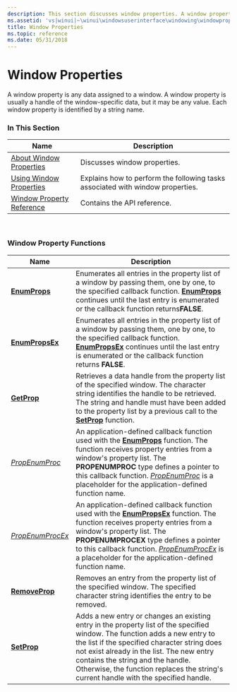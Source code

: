 ```yaml
---
description: This section discusses window properties. A window property is any data assigned to a window.
ms.assetid: 'vs|winui|~\winui\windowsuserinterface\windowing\windowproperties.htm'
title: Window Properties
ms.topic: reference
ms.date: 05/31/2018
---
```


# Window Properties

A window property is any data assigned to a window. A window property is usually a handle of the window-specific data, but it may be any value. Each window property is identified by a string name.

### In This Section



| Name                                                       | Description                                                                               |
|------------------------------------------------------------|-------------------------------------------------------------------------------------------|
| [About Window Properties](about-window-properties.md)     | Discusses window properties.<br/>                                                   |
| [Using Window Properties](using-window-properties.md)     | Explains how to perform the following tasks associated with window properties.<br/> |
| [Window Property Reference](window-property-reference.md) | Contains the API reference.<br/>                                                    |



 

### Window Property Functions



| Name                                   | Description                                                                                                                                                                                                                                                                                                                                                       |
|----------------------------------------|-------------------------------------------------------------------------------------------------------------------------------------------------------------------------------------------------------------------------------------------------------------------------------------------------------------------------------------------------------------------|
| [**EnumProps**](/windows/win32/api/winuser/nf-winuser-enumpropsa)         | Enumerates all entries in the property list of a window by passing them, one by one, to the specified callback function. [**EnumProps**](/windows/win32/api/winuser/nf-winuser-enumpropsa) continues until the last entry is enumerated or the callback function returns**FALSE**.<br/>                                                                                                        |
| [**EnumPropsEx**](/windows/win32/api/winuser/nf-winuser-enumpropsexa)     | Enumerates all entries in the property list of a window by passing them, one by one, to the specified callback function. [**EnumPropsEx**](/windows/win32/api/winuser/nf-winuser-enumpropsexa) continues until the last entry is enumerated or the callback function returns **FALSE**. <br/>                                                                                                  |
| [**GetProp**](/windows/win32/api/winuser/nf-winuser-getpropa)             | Retrieves a data handle from the property list of the specified window. The character string identifies the handle to be retrieved. The string and handle must have been added to the property list by a previous call to the [**SetProp**](/windows/win32/api/winuser/nf-winuser-setpropa) function. <br/>                                                                                    |
| [*PropEnumProc*](/windows/win32/api/winuser/nc-winuser-propenumproca)     | An application-defined callback function used with the [**EnumProps**](/windows/win32/api/winuser/nf-winuser-enumpropsa) function. The function receives property entries from a window's property list. The **PROPENUMPROC** type defines a pointer to this callback function. [*PropEnumProc*](/windows/win32/api/winuser/nc-winuser-propenumproca) is a placeholder for the application-defined function name. <br/>           |
| [*PropEnumProcEx*](/windows/win32/api/winuser/nc-winuser-propenumprocexa) | An application-defined callback function used with the [**EnumPropsEx**](/windows/win32/api/winuser/nf-winuser-enumpropsexa) function. The function receives property entries from a window's property list. The **PROPENUMPROCEX** type defines a pointer to this callback function. [*PropEnumProcEx*](/windows/win32/api/winuser/nc-winuser-propenumprocexa) is a placeholder for the application-defined function name. <br/> |
| [**RemoveProp**](/windows/win32/api/winuser/nf-winuser-removepropa)       | Removes an entry from the property list of the specified window. The specified character string identifies the entry to be removed.<br/>                                                                                                                                                                                                                    |
| [**SetProp**](/windows/win32/api/winuser/nf-winuser-setpropa)             | Adds a new entry or changes an existing entry in the property list of the specified window. The function adds a new entry to the list if the specified character string does not exist already in the list. The new entry contains the string and the handle. Otherwise, the function replaces the string's current handle with the specified handle. <br/> |



 

 

 
